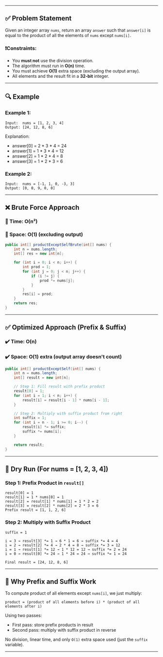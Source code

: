 

---

## ✅ Problem Statement

Given an integer array `nums`, return an array `answer` such that `answer[i]` is equal to the product of all the elements of `nums` except `nums[i]`.

### ❗Constraints:

* You **must not** use the division operation.
* The algorithm must run in **O(n)** time.
* You must achieve **O(1)** extra space (excluding the output array).
* All elements and the result fit in a **32-bit** integer.

---

## 🔍 Example

### Example 1:

```
Input:  nums = [1, 2, 3, 4]
Output: [24, 12, 8, 6]
```

Explanation:

* answer\[0] = 2 \* 3 \* 4 = 24
* answer\[1] = 1 \* 3 \* 4 = 12
* answer\[2] = 1 \* 2 \* 4 = 8
* answer\[3] = 1 \* 2 \* 3 = 6

### Example 2:

```
Input:  nums = [-1, 1, 0, -3, 3]
Output: [0, 0, 9, 0, 0]
```

---

## ❌ Brute Force Approach

### 🚫 Time: O(n²)

### 🚫 Space: O(1) (excluding output)

```java
public int[] productExceptSelfBrute(int[] nums) {
    int n = nums.length;
    int[] res = new int[n];

    for (int i = 0; i < n; i++) {
        int prod = 1;
        for (int j = 0; j < n; j++) {
            if (i != j) {
                prod *= nums[j];
            }
        }
        res[i] = prod;
    }
    return res;
}
```

---

## ✅ Optimized Approach (Prefix & Suffix)

### ✔️ Time: O(n)

### ✔️ Space: O(1) extra (output array doesn't count)

```java
public int[] productExceptSelf(int[] nums) {
    int n = nums.length;
    int[] result = new int[n];

    // Step 1: Fill result with prefix product
    result[0] = 1;
    for (int i = 1; i < n; i++) {
        result[i] = result[i - 1] * nums[i - 1];
    }

    // Step 2: Multiply with suffix product from right
    int suffix = 1;
    for (int i = n - 1; i >= 0; i--) {
        result[i] *= suffix;
        suffix *= nums[i];
    }

    return result;
}
```

---

## 🔁 Dry Run (For nums = \[1, 2, 3, 4])

### Step 1: Prefix Product in `result[]`

```
result[0] = 1
result[1] = 1 * nums[0] = 1
result[2] = result[1] * nums[1] = 1 * 2 = 2
result[3] = result[2] * nums[2] = 2 * 3 = 6
Prefix result = [1, 1, 2, 6]
```

### Step 2: Multiply with Suffix Product

```
suffix = 1

i = 3 → result[3] *= 1 → 6 * 1 = 6 → suffix *= 4 = 4  
i = 2 → result[2] *= 4 → 2 * 4 = 8 → suffix *= 3 = 12  
i = 1 → result[1] *= 12 → 1 * 12 = 12 → suffix *= 2 = 24  
i = 0 → result[0] *= 24 → 1 * 24 = 24 → suffix *= 1 = 24  

Final result = [24, 12, 8, 6]
```

---

## 🧠 Why Prefix and Suffix Work

To compute product of all elements except `nums[i]`, we just multiply:

```
product = (product of all elements before i) * (product of all elements after i)
```

Using two passes:

* First pass: store prefix products in result
* Second pass: multiply with suffix product in reverse

No division, linear time, and only `O(1)` extra space used (just the `suffix` variable).

---


